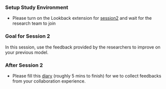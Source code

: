 ### Setup Study Environment

- Please turn on the Lookback extension for [session2](https://participate.lookback.io/CBud8h?live) and wait for the research team to join

### Goal for Session 2

In this session, use the feedback provided by the researchers to improve on your previous model.

### After Session 2
- Please fill this [diary](https://umich.qualtrics.com/jfe/form/SV_5ywAKsBOrTjVQrj) (roughly 5 mins to finish) for we to collect feedbacks from your collaboration experience.
